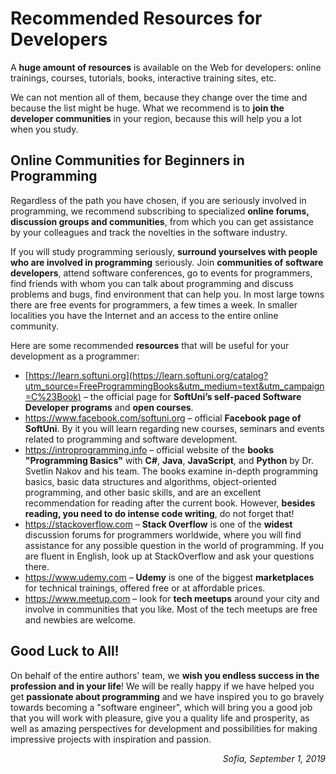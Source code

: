 # Recommended Resources for Developers

A **huge amount of resources** is available on the Web for developers: online trainings, courses, tutorials, books, interactive training sites, etc.

We can not mention all of them, because they change over the time and because the list might be huge. What we recommend is to **join the developer communities** in your region, because this will help you a lot when you study.

## Online Communities for Beginners in Programming

Regardless of the path you have chosen, if you are seriously involved in programming, we recommend subscribing to specialized **online forums, discussion groups and communities**, from which you can get assistance by your colleagues and track the novelties in the software industry.

If you will study programming seriously, **surround yourselves with people who are involved in programming** seriously. Join **communities of software developers**, attend software conferences, go to events for programmers, find friends with whom you can talk about programming and discuss problems and bugs, find environment that can help you. In most large towns there are free events for programmers, a few times a week. In smaller localities you have the Internet and an access to the entire online community.

Here are some recommended **resources** that will be useful for your development as a programmer:
* [https://learn.softuni.org](https://learn.softuni.org/catalog?utm_source=FreeProgrammingBooks&utm_medium=text&utm_campaign=C%23Book) – the official page for **SoftUni’s self-paced Software Developer programs** and **open courses**.
* https://www.facebook.com/softuni.org – official **Facebook page of SoftUni**. By it you will learn regarding new courses, seminars and events related to programming and software development.
* https://introprogramming.info – official website of the **books "Programming Basics"** with **C#**, **Java**, **JavaScript**, and **Python** by Dr. Svetlin Nakov and his team. The books examine in-depth programming basics, basic data structures and algorithms, object-oriented programming, and other basic skills, and are an excellent recommendation for reading after the current book. However, **besides reading, you need to do intense code writing**, do not forget that!
* https://stackoverflow.com – **Stack Overflow** is one of the **widest** discussion forums for programmers worldwide, where you will find assistance for any possible question in the world of programming. If you are fluent in English, look up at StackOverflow and ask your questions there.
* https://www.udemy.com – **Udemy** is one of the biggest **marketplaces** for technical trainings, offered free or at affordable prices.
* https://www.meetup.com – look for **tech meetups** around your city and involve in communities that you like. Most of the tech meetups are free and newbies are welcome.

## Good Luck to All!

On behalf of the entire authors' team, we **wish you endless success in the profession and in your life**! We will be really happy if we have helped you get **passionate about programming** and we have inspired you to go bravely towards becoming a "software engineer", which will bring you a good job that you will work with pleasure, give you a quality life and prosperity, as well as amazing perspectives for development and possibilities for making impressive projects with inspiration and passion.

<p align="right"><i>Sofia, September 1, 2019</i></p>
